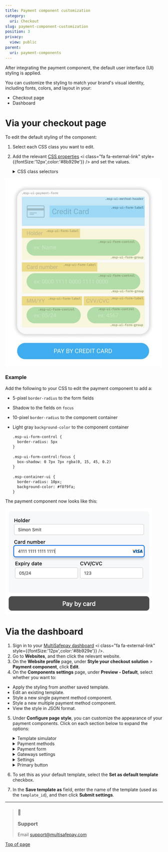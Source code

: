 ```yaml
---
title: Payment component customization
category:
  uri: Checkout
slug: payment-component-customization
position: 3
privacy:
  view: public
parent:
  uri: payment-components
---
```

After integrating the payment component, the default user interface (UI) styling is applied.

You can customize the styling to match your brand's visual identity, including fonts, colors, and layout in your:

* Checkout page
* Dashboard

# Via your checkout page

To edit the default styling of the component:

1. Select each CSS class you want to edit.
2. Add the relevant <a href="https://developer.mozilla.org/en-US/docs/Web/CSS/CSS_Properties_Reference" target="_blank">CSS properties</a> <i class="fa fa-external-link" style={{fontSize:'12px',color:'#8b929e'}} /> and set the values.

   <details id="css-class-selectors">
     <summary>CSS class selectors</summary>

     <br />

     | CSS class               | What it does                                                 |
     | ----------------------- | ------------------------------------------------------------ |
     | `.msp-container-ui`     | Selects the payment component                                |
     | `.msp-ui-payment-form`  | Selects the payment form                                     |
     | `.msp-ui-method-header` | Selects the payment `.msp-ui-method-image` and heading       |
     | `.msp-ui-method-image`  | Selects the payment method logo                              |
     | `.msp-ui-form-group`    | Contains the `.msp-ui-form-control` and `.msp-ui-form-label` |
     | `.msp-ui-form-label`    | Selects the field labels in the payment form                 |
     | `.msp-ui-form-control`  | Selects the fields in the payment form                       |
     | `.msp-ui-row`           | Contains two `.msp-ui-col-2` elements                        |
     | `.msp-ui-col-2`         | Contains `.msp-ui-form-group`                                |
     | `.msp-ui-separator`     | Selects the space before and after the form fields           |
   </details>

<img src="https://raw.githubusercontent.com/MultiSafepay/docs/master/static/diagrams/svg/CCC_CSS.svg" width="500" align="center" />

### Example

Add the following to your CSS to edit the payment component to add a:

* 5-pixel `border-radius` to the form fields
* Shadow to the fields on `focus`
* 10-pixel `border-radius` to the component container
* Light gray `background-color` to the component container

  ```
  .msp-ui-form-control {
    border-radius: 5px
  }

  .msp-ui-form-control:focus {
    box-shadow: 0 7px 7px rgba(0, 15, 45, 0.2)
  }

  .msp-container-ui {
    border-radius: 10px;
    background-color: #f8f9fa;
  }
  ```

The payment component now looks like this:

<img src="https://raw.githubusercontent.com/MultiSafepay/docs/master/static/img/Screenshot-Payment-Component.png" align="center" />

<br />

# Via the dashboard

1. Sign in to your <a href="https://merchant.multisafepay.com" target="_blank">MultiSafepay dashboard</a> <i class="fa fa-external-link" style={{fontSize:'12px',color:'#8b929e'}} />.
2. Go to **Websites**, and then click the relevant website.
3. On the **Website profile** page, under **Style your checkout solution** > **Payment component**, click **Edit**.
4. On the **Components settings** page, under **Preview - Default**, select whether you want to:

* Apply the styling from another saved template.
* Edit an existing template.
* Style a new single payment method component.
* Style a new multiple payment method component.
* View the style in JSON format.

5. Under **Configure page style**, you can customize the appearance of your payment components. Click on each section below to expand the options:

   <details id="container">
     <summary>Template simulator</summary>

     <br />

     The template simulator provides a preview of your payment page. Here, you can:

     * Set the <a href="https://www.w3schools.com/colors/colors_picker.asp" target="_blank">Hex color</a> <i class="fa fa-external-link" style={{fontSize:'12px',color:'#8b929e'}} /> for the background and text.
     * Set the <a href="https://www.w3schools.com/cssref/css_units.php" target="_blank">size in pixels (px)</a> <i class="fa fa-external-link" style={{fontSize:'12px',color:'#8b929e'}} /> the font.
     * Set the font family, style and weight.

     <br />
   </details>

   <details id="fields">
     <summary>Payment methods</summary>

     <br />

     Customize the look of all payment methods and forms. Here, you can:

     * Set the <a href="https://www.w3schools.com/colors/colors_picker.asp" target="_blank">Hex color</a> <i class="fa fa-external-link" style={{fontSize:'12px',color:'#8b929e'}} /> for the background, text, and borders. You can also set a color for when the user hovers over each payment method.
     * Set the <a href="https://www.w3schools.com/cssref/css_units.php" target="_blank">size in pixels (px)</a> <i class="fa fa-external-link" style={{fontSize:'12px',color:'#8b929e'}} /> for the font, border width and radius, and box shadow.
     * Set the font family, style and weight.
     * Set the border style.

     <br />
   </details>

   <details id="settings-for-payment-form">
     <summary>Payment form</summary>

     <br />

     Customize the appearance of your payment forms using the settings below. These options are divided into two categories:

     Under **General**:

     * Set the <a href="https://www.w3schools.com/colors/colors_picker.asp" target="_blank">Hex color code</a> <i class="fa fa-external-link" style={{fontSize:'12px',color:'#8b929e'}} /> for general background color, text, border, links and labels.
     * Set the <a href="https://www.w3schools.com/cssref/css_units.php" target="_blank">size in pixels (px)</a> <i class="fa fa-external-link" style={{fontSize:'12px',color:'#8b929e'}} /> for the labels.
     * Set the label's font weight.

     <br />

     Under **Inputs**:

     * Set the <a href="https://www.w3schools.com/colors/colors_picker.asp" target="_blank">Hex color code</a> <i class="fa fa-external-link" style={{fontSize:'12px',color:'#8b929e'}} /> for the input's background, text, borders, placeholder text, focus and errors.
     * Set the <a href="https://www.w3schools.com/cssref/css_units.php" target="_blank">size in pixels (px)</a> <i class="fa fa-external-link" style={{fontSize:'12px',color:'#8b929e'}} /> for the input's font, border width and radius.
     * Set the font family, style and weight. Set the border style.

     <br />
   </details>

   <details id="gatewayss">
     <summary>Gateways settings</summary>

     <br />

     Customize the color and text for **Apple Pay** and **Google Pay** payment components.\
     To preview the changes, go to **Review - Default**, click **Select component view** > **Express methods (Google & Apple Pay)**.

     * Click on the **Style Apple Pay** checkbox to enable customization for **Apple Pay**.
     * Click on the **Style Google Pay** checkbox to enable customization for the **Google Pay**.

     <br />
   </details>

   <details id="gateways">
     <summary>Settings</summary>

     <br />

     * Click the **Embed mode** checkbox to embed your payment component into your page. Enabling this settings will disable background and border customization for payment forms. Inputs can still be customized.\
       **⚠️ Note:** This only applies to **single components**.
     * Enable the **MultiSafepay Payment Button** for multiple payment components clicking the checkbox. To customize the appearance of this button, go to the **Primary Button**.

     <br />
   </details>

   <details id="pay-button">
     <summary>Primary button</summary>

     <br />

     If you've enabled the **MultiSafepay Payment Button** in the **Settings** section, you can customize its appearance:

     * Set the <a href="https://www.w3schools.com/colors/colors_picker.asp" target="_blank">Hex color code</a> <i class="fa fa-external-link" style={{fontSize:'12px',color:'#8b929e'}} /> for the background, text and border. You can also change the color for mouseovers.
     * Set the <a href="https://www.w3schools.com/cssref/css_units.php" target="_blank">size in pixels (px)</a> <i class="fa fa-external-link" style={{fontSize:'12px',color:'#8b929e'}} /> to change font size, border width, shadow and radius.
     * Set the font weight clicking the **Font weight** dropdown menu.
   </details>
6. To set this as your default template, select the **Set as default template** checkbox.
7. In the **Save template as** field, enter the name of the template (used as the `template_id`), and then click **Submit settings**.

***

<blockquote class="callout callout_info">
  <h3 class="callout-heading false">
    <span class="callout-icon">💬</span>
    <p>Support</p>
  </h3>

  <p>Email <a href="mailto:support@multisafepay.com">support@multisafepay.com</a></p>
</blockquote>

[Top of page](#)
